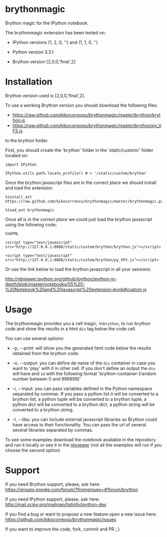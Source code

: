 brythonmagic
============

Brython magic for the IPython notebook.

The brythonmagic extension has been tested on:

* IPython versions (1, 2, 0, '') and (1, 1, 0, '')

* Python version 3.3.1

* Brython version [2,0,0,'final',2]

Installation
============

Brython version used is [2,0,0,'final',2].

To use a working Brython version you should download the following files:

* https://raw.github.com/kikocorreoso/brythonmagic/master/brython/brython.js
* https://raw.github.com/kikocorreoso/brythonmagic/master/brython/py_VFS.js

to the brython folder.

First, you should create the 'brython' folder in the 'static/custom/' folder located on:

    import IPython
    
    IPython.utils.path.locate_profile() # + '/static/custom/brython'

Once the brython javascript files are in the correct place we should install and load the extension:

    %install_ext https://raw.github.com/kikocorreoso/brythonmagic/master/brythonmagic.py

    %load_ext brythonmagic
    
Once all is in the correct place we could just load the brython javascript using the following code:

    %%HTML

    <script type="text/javascript" src="http://127.0.0.1:8888/static/custom/brython/brython.js"></script>

    <script type="text/javascript" src="http://127.0.0.1:8888/static/custom/brython/py_VFS.js"></script>

Or use the link below to load the brython javascript in all your sessions:

http://nbviewer.ipython.org/github/ipython/ipython-in-depth/blob/master/notebooks/05%20-%20Notebook%20and%20javascript%20extension.ipynb#custom.js

Usage
=====

The brythonmagic provides you a cell magic, `%%brython`, to run brython code and show the results in a html `div` tag below the code cell.

You can use several options:

* -p, --print: will show you the generated html code below the results obtained from the brython code.


* -o, --output: you can define de name of the `div` container in case you want to 'play' with it in other cell. If you don't define an output the `div` will have and `id` with the following format 'brython-container-[random number between 0 and 999999]'


* -i, --input: you can pass variables defined in the Python namespace separated by commas. If you pass a python list it will be converted to a brython list, a python tuple will be converted to a brython tuple, a python dict will be converted to a brython dict, a python string will be converted to a brython string.


* -l, --libs: you can include external javascript libraries so Brython could have access to their functionality. You can pass the url of several several libraries separated by commas.

To see some examples download the notebook available in the repository and run it locally or see it in the [nbviewer](http://nbviewer.ipython.org/github/kikocorreoso/brythonmagic/blob/master/Brython%20usage%20in%20the%20IPython%20notebook.ipynb?create=1) (not all the examples will run if you choose the second option)

Support
=======

If you need Brython support, please, ask here: https://groups.google.com/forum/?fromgroups=#!forum/brython

If you need IPython support, please, ask here: http://mail.scipy.org/mailman/listinfo/ipython-dev

If you find a bug or want to propose a new feature open a new issue here: https://github.com/kikocorreoso/brythonmagic/issues

If you want to improve the code, fork, commit and PR ;.)
